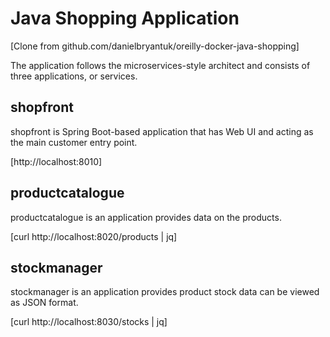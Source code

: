 # Java Shopping Application

[Clone from github.com/danielbryantuk/oreilly-docker-java-shopping]

The application follows the microservices-style architect and consists of three applications, or services.

## shopfront

shopfront is Spring Boot-based application that has Web UI and acting as the main customer entry point.

[http://localhost:8010]

## productcatalogue

productcatalogue is an application provides data on the products.

[curl http://localhost:8020/products | jq]

## stockmanager

stockmanager is an application provides product stock data can be viewed as JSON format.

[curl http://localhost:8030/stocks | jq]

